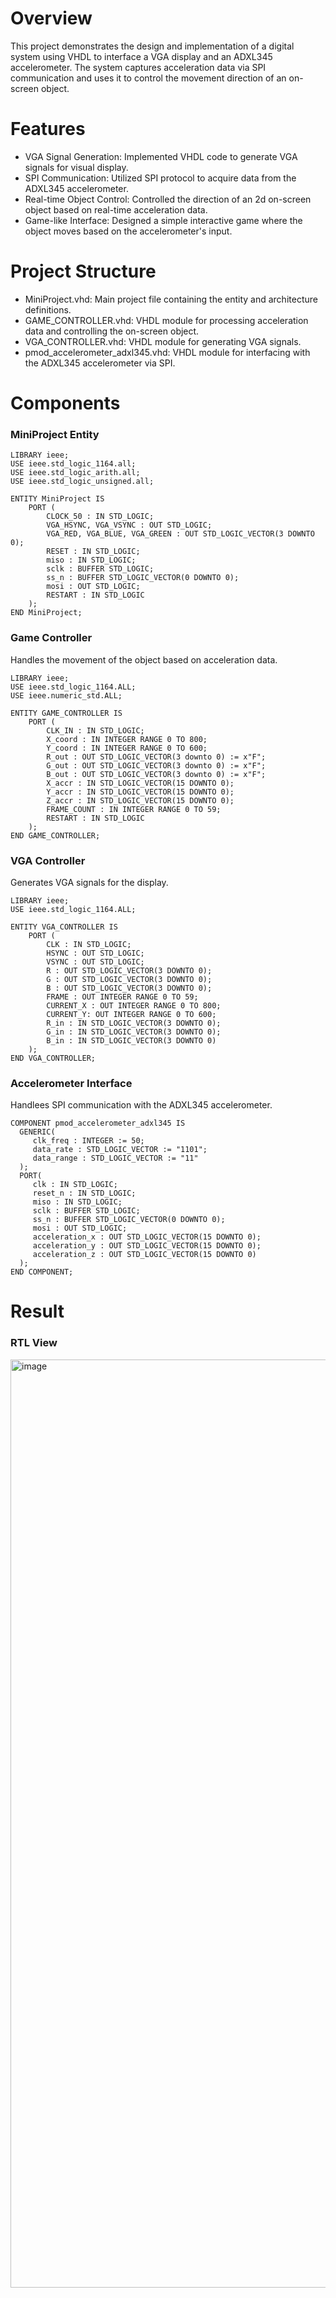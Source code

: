 # Overview 
This project demonstrates the design and implementation of a digital system using VHDL to interface a VGA display and an ADXL345 accelerometer. The system captures acceleration data via SPI communication and uses it to control the movement direction of an on-screen object.

# Features
- VGA Signal Generation: Implemented VHDL code to generate VGA signals for visual display.
- SPI Communication: Utilized SPI protocol to acquire data from the ADXL345 accelerometer.
- Real-time Object Control: Controlled the direction of an 2d on-screen object based on real-time acceleration data.
- Game-like Interface: Designed a simple interactive game where the object moves based on the accelerometer's input.

# Project Structure
- MiniProject.vhd: Main project file containing the entity and architecture definitions.
- GAME_CONTROLLER.vhd: VHDL module for processing acceleration data and controlling the on-screen object.
- VGA_CONTROLLER.vhd: VHDL module for generating VGA signals.
- pmod_accelerometer_adxl345.vhd: VHDL module for interfacing with the ADXL345 accelerometer via SPI.

# Components
### MiniProject Entity
```
LIBRARY ieee;
USE ieee.std_logic_1164.all;
USE ieee.std_logic_arith.all;
USE ieee.std_logic_unsigned.all;

ENTITY MiniProject IS
    PORT (
        CLOCK_50 : IN STD_LOGIC;
        VGA_HSYNC, VGA_VSYNC : OUT STD_LOGIC;
        VGA_RED, VGA_BLUE, VGA_GREEN : OUT STD_LOGIC_VECTOR(3 DOWNTO 0);
        RESET : IN STD_LOGIC;
        miso : IN STD_LOGIC;
        sclk : BUFFER STD_LOGIC;
        ss_n : BUFFER STD_LOGIC_VECTOR(0 DOWNTO 0);
        mosi : OUT STD_LOGIC;
        RESTART : IN STD_LOGIC
    );
END MiniProject;
```

### Game Controller
Handles the movement of the object based on acceleration data.
```
LIBRARY ieee;
USE ieee.std_logic_1164.ALL;
USE ieee.numeric_std.ALL;

ENTITY GAME_CONTROLLER IS
    PORT (
        CLK_IN : IN STD_LOGIC;
        X_coord : IN INTEGER RANGE 0 TO 800;
        Y_coord : IN INTEGER RANGE 0 TO 600;
        R_out : OUT STD_LOGIC_VECTOR(3 downto 0) := x"F";
        G_out : OUT STD_LOGIC_VECTOR(3 downto 0) := x"F";
        B_out : OUT STD_LOGIC_VECTOR(3 downto 0) := x"F";
        X_accr : IN STD_LOGIC_VECTOR(15 DOWNTO 0);
        Y_accr : IN STD_LOGIC_VECTOR(15 DOWNTO 0);
        Z_accr : IN STD_LOGIC_VECTOR(15 DOWNTO 0);
        FRAME_COUNT : IN INTEGER RANGE 0 TO 59;
        RESTART : IN STD_LOGIC
    );
END GAME_CONTROLLER;
```

### VGA Controller
Generates VGA signals for the display.
```
LIBRARY ieee;
USE ieee.std_logic_1164.ALL;

ENTITY VGA_CONTROLLER IS
    PORT (
        CLK : IN STD_LOGIC;
        HSYNC : OUT STD_LOGIC;
        VSYNC : OUT STD_LOGIC;
        R : OUT STD_LOGIC_VECTOR(3 DOWNTO 0);
        G : OUT STD_LOGIC_VECTOR(3 DOWNTO 0);
        B : OUT STD_LOGIC_VECTOR(3 DOWNTO 0);
        FRAME : OUT INTEGER RANGE 0 TO 59;
        CURRENT_X : OUT INTEGER RANGE 0 TO 800;
        CURRENT_Y: OUT INTEGER RANGE 0 TO 600;
        R_in : IN STD_LOGIC_VECTOR(3 DOWNTO 0);
        G_in : IN STD_LOGIC_VECTOR(3 DOWNTO 0);
        B_in : IN STD_LOGIC_VECTOR(3 DOWNTO 0)
    );
END VGA_CONTROLLER;
```

### Accelerometer Interface
Handlees SPI communication with the ADXL345 accelerometer.
```
COMPONENT pmod_accelerometer_adxl345 IS
  GENERIC(
     clk_freq : INTEGER := 50;
     data_rate : STD_LOGIC_VECTOR := "1101";
     data_range : STD_LOGIC_VECTOR := "11"
  );
  PORT(
     clk : IN STD_LOGIC;
     reset_n : IN STD_LOGIC;
     miso : IN STD_LOGIC;
     sclk : BUFFER STD_LOGIC;
     ss_n : BUFFER STD_LOGIC_VECTOR(0 DOWNTO 0);
     mosi : OUT STD_LOGIC;
     acceleration_x : OUT STD_LOGIC_VECTOR(15 DOWNTO 0);
     acceleration_y : OUT STD_LOGIC_VECTOR(15 DOWNTO 0);
     acceleration_z : OUT STD_LOGIC_VECTOR(15 DOWNTO 0)
  );
END COMPONENT;
```

# Result

### RTL View
<img width="1485" alt="image" src="https://github.com/user-attachments/assets/0310e4c4-7a27-4da5-b6fd-0af82515afc0">

